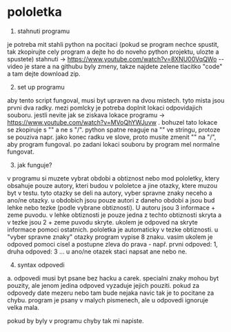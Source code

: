 # pololetka


1. stahnuti programu
   
  je potreba mit stahli python na pocitaci (pokud se program nechce spustit, tak zkopirujte cely program a dejte ho do noveho python projektu, ulozte a spustete) 
  stahnuti -> https://www.youtube.com/watch?v=8XNU00VqQWo -- video je stare a na githubu byly zmeny, takze najdete zelene tlacitko "code" a tam dejte download zip.
  
2. set up programu

  aby tento script fungoval, musi byt upraven na dvou mistech. tyto mista jsou prvni dva radky. mezi pomlcky je potreba doplnit lokaci odpovidajich souboru.
  jestli nevite jak se ziskava lokace programu -> https://www.youtube.com/watch?v=MVoQhYWJuvw . bohuzel tato lokace se zkopiruje s "\" a ne s "/". python
  spatne reaguje na "\" ve stringu, protoze se pouziva napr. jako konec radku ve slove, proto musite zmenit "\" na "/", aby program fungoval. po zadani lokaci
  souboru by program mel normalne fungovat.

3. jak funguje?
   
  v programu si muzete vybrat obdobi a obtiznost nebo mod pololetky, ktery obsahuje pouze autory, kteri budou v pololetce a jine otazky, ktere muzou byt v testu.
  tyto otazky se deli na autory, vyber spravne znaky neceho a ano/ne otazky. u obdobich jsou pouze autori z daneho obdobi a jsou bud lehke nebo tezke (podle vybrane
  obtiznosti). 
  U autoru jsou 3 informace + zeme puvodu. v lehke obtiznosti je pouze jedna z techto obtiznosti skryta a v tezke jsou 2 + zeme puvodu skryte. ukolem je odpoved na
  skryte informace pomoci ostatnich. pololetka je automaticky v tezke obtiznosti. u "vyber spravne znaky" otazky program vypise 8 znaku. vasim ukolem je odpoved 
  pomoci cisel a postupne zleva do prava - např. prvni odpoved: 1, druha odpoved: 3 ... u ano/ne otazek staci napsat ane nebo ne.
  
4. syntax odpovedi

  a. odpovedi musi byt psane bez hacku a carek. specialni znaky mohou byt pouzity, ale jenom jedina odpoved vyzaduje jejich pouziti. pokud za odpovedy date mezeru nebo 
  tam bude nejaka navic tak je to pocitane za chybu. program je psany v malych pismenech, ale u odpovedi ignoruje velka mala.

pokud by byly v programu chyby tak mi napiste.

